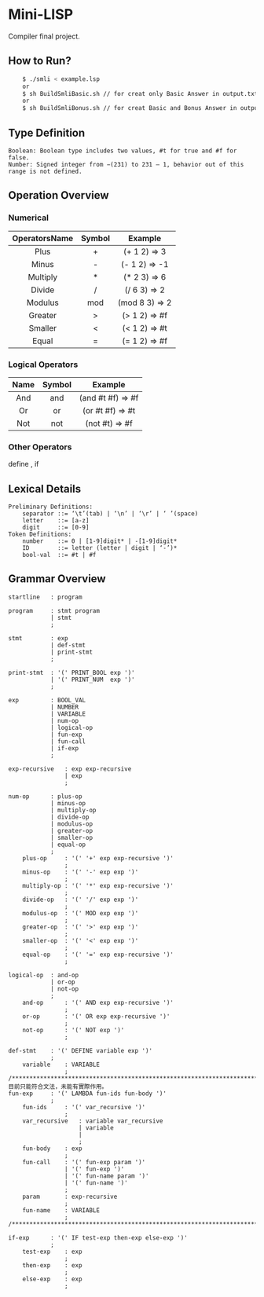 # Mini-LISP
Compiler final project.

## How to Run?
```Bash
    $ ./smli < example.lsp
    or
    $ sh BuildSmliBasic.sh // for creat only Basic Answer in output.txt
    or
    $ sh BuildSmliBonus.sh // for creat Basic and Bonus Answer in output.txt
```
## Type Definition
    Boolean: Boolean type includes two values, #t for true and #f for false.
    Number: Signed integer from −(231) to 231 – 1, behavior out of this range is not defined.

## Operation Overview
### Numerical 
| OperatorsName | Symbol | Example |
| :--------: | :-: | :------------: |
| Plus       | +   | (+ 1 2) => 3   |
| Minus      | -   | (- 1 2) => -1  |
| Multiply   | *   | (* 2 3) => 6   |
| Divide     | /   | (/ 6 3) => 2   |
| Modulus    | mod | (mod 8 3) => 2 |
| Greater    | >   | (> 1 2) => #f  |
| Smaller    | <   | (< 1 2) => #t  | 
| Equal      | =   | (= 1 2) => #f  |
### Logical Operators
| Name | Symbol | Example
| :-: | :-: | :---------------: |
| And | and | (and #t #f) => #f |
| Or  | or  | (or #t #f) => #t  |
| Not | not | (not #t) => #f    |
### Other Operators
define , if
## Lexical Details
    Preliminary Definitions:
        separator ::= ‘\t’(tab) | ‘\n’ | ‘\r’ | ‘ ’(space) 
        letter    ::= [a-z]
        digit     ::= [0-9]
    Token Definitions:
        number    ::= 0 | [1-9]digit* | -[1-9]digit* 
        ID        ::= letter (letter | digit | ‘-’)* 
        bool-val  ::= #t | #f
## Grammar Overview
    startline   : program       

    program     : stmt program
                | stmt
                ;

    stmt        : exp           
                | def-stmt     
                | print-stmt    
                ;

    print-stmt  : '(' PRINT_BOOL exp ')' 
                | '(' PRINT_NUM  exp ')' 
                ;

    exp         : BOOL_VAL 
                | NUMBER
                | VARIABLE 
                | num-op
                | logical-op 
                | fun-exp 
                | fun-call
                | if-exp 
                ;

    exp-recursive   : exp exp-recursive 
                    | exp 
                    ;

    num-op      : plus-op 
                | minus-op
                | multiply-op
                | divide-op
                | modulus-op 
                | greater-op 
                | smaller-op 
                | equal-op
                ;
        plus-op     : '(' '+' exp exp-recursive ')' 
                    ;
        minus-op    : '(' '-' exp exp ')' 
                    ;
        multiply-op : '(' '*' exp exp-recursive ')' 
                    ;
        divide-op   : '(' '/' exp exp ')' 
                    ;
        modulus-op  : '(' MOD exp exp ')' 
                    ;
        greater-op  : '(' '>' exp exp ')'
                    ;
        smaller-op  : '(' '<' exp exp ')' 
                    ;
        equal-op    : '(' '=' exp exp-recursive ')' 
                    ;

    logical-op  : and-op 
                | or-op 
                | not-op 
                ;
        and-op      : '(' AND exp exp-recursive ')' 
                    ;
        or-op       : '(' OR exp exp-recursive ')' 
                    ;
        not-op      : '(' NOT exp ')' 
                    ;

    def-stmt    : '(' DEFINE variable exp ')'
                ;
        variable    : VARIABLE
                    ;
    /**********************************************************************************/
    目前只能符合文法，未能有實際作用。
    fun-exp     : '(' LAMBDA fun-ids fun-body ')' 
                ;
        fun-ids     : '(' var_recursive ')' 
                    ;
        var_recursive   : variable var_recursive 
                        | variable 
                        |
                        ;
        fun-body    : exp 
                    ;
        fun-call    : '(' fun-exp param ')'  
                    | '(' fun-exp ')' 
                    | '(' fun-name param ')' 
                    | '(' fun-name ')' 
                    ;
        param       : exp-recursive 
                    ;
        fun-name    : VARIABLE 
                    ;
    /**********************************************************************************/

    if-exp      : '(' IF test-exp then-exp else-exp ')' 
                ;
        test-exp    : exp  
                    ;
        then-exp    : exp 
                    ;
        else-exp    : exp 
                    ;

